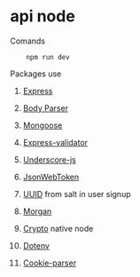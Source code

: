 # api node

Comands

```
    npm run dev
```

Packages use

1. [Express](https://www.npmjs.com/package/express)

2. [Body Parser](https://www.npmjs.com/package/body-parser)

3. [Mongoose](https://www.npmjs.com/package/mongoose)

4. [Express-validator](https://www.npmjs.com/package/express-validator/v/5.3.1)

5. [Underscore-js](https://underscorejs.org/)

6. [JsonWebToken](https://www.npmjs.com/package/jsonwebtoken)

7. [UUID](https://www.npmjs.com/package/uuidv1) from salt in user signup

8. [Morgan](https://www.npmjs.com/package/morgan)

9. [Crypto](https://nodejs.org/api/crypto.html#crypto_crypto) native node

10. [Dotenv](https://www.npmjs.com/package/dotenv)

11. [Cookie-parser](https://www.npmjs.com/package/cookie-parser)
